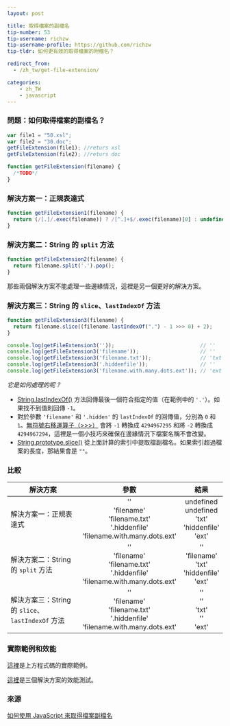 ```yaml
---
layout: post

title: 取得檔案的副檔名
tip-number: 53
tip-username: richzw
tip-username-profile: https://github.com/richzw
tip-tldr: 如何更有效的取得檔案的附檔名？

redirect_from:
  - /zh_tw/get-file-extension/

categories:
    - zh_TW
    - javascript
---
```


### 問題：如何取得檔案的副檔名？

```javascript
var file1 = "50.xsl";
var file2 = "30.doc";
getFileExtension(file1); //returs xsl
getFileExtension(file2); //returs doc

function getFileExtension(filename) {
  /*TODO*/
}
```

### 解決方案一：正規表達式

```js
function getFileExtension1(filename) {
  return (/[.]/.exec(filename)) ? /[^.]+$/.exec(filename)[0] : undefined;
}
```

### 解決方案二：String 的 `split` 方法

```js
function getFileExtension2(filename) {
  return filename.split('.').pop();
}
```

那些兩個解決方案不能處理一些邊緣情況，這裡是另一個更好的解決方案。

### 解決方案三：String 的 `slice`、`lastIndexOf` 方法

```js
function getFileExtension3(filename) {
  return filename.slice((filename.lastIndexOf(".") - 1 >>> 0) + 2);
}

console.log(getFileExtension3(''));                            // ''
console.log(getFileExtension3('filename'));                    // ''
console.log(getFileExtension3('filename.txt'));                // 'txt'
console.log(getFileExtension3('.hiddenfile'));                 // ''
console.log(getFileExtension3('filename.with.many.dots.ext')); // 'ext'
```

_它是如何處理的呢？_

- [String.lastIndexOf()](https://developer.mozilla.org/en-US/docs/Web/JavaScript/Reference/Global_Objects/String/lastIndexOf) 方法回傳最後一個符合指定的值（在範例中的 `'.'`）。如果找不到值則回傳 `-1`。
- 對於參數 `'filename'` 和 `'.hidden'` 的 `lastIndexOf` 的回傳值，分別為 `0` 和 `1`。[無符號右移運算子（>>>）](https://developer.mozilla.org/en-US/docs/Web/JavaScript/Reference/Operators/Bitwise_Operators#%3E%3E%3E_%28Zero-fill_right_shift%29) 會將 `-1` 轉換成 `4294967295` 和將 `-2` 轉換成 `4294967294`，這裡是一個小技巧來確保在邊緣情況下檔案名稱不會改變。
- [String.prototype.slice()](https://developer.mozilla.org/en-US/docs/Web/JavaScript/Reference/Global_Objects/String/slice) 從上面計算的索引中提取檔副檔名。如果索引超過檔案的長度，那結果會是 `""`。

### 比較

| 解決方案                                  | 參數           | 結果  |
| ----------------------------------------- |:-------------------:|:--------:|
| 解決方案一：正規表達式                    | ''<br>  'filename' <br> 'filename.txt' <br> '.hiddenfile' <br> 'filename.with.many.dots.ext' | undefined <br> undefined <br> 'txt' <br> 'hiddenfile' <br> 'ext' <br> |
| 解決方案二：String 的 `split` 方法        | ''<br>  'filename' <br> 'filename.txt' <br> '.hiddenfile' <br> 'filename.with.many.dots.ext'            | '' <br> 'filename' <br> 'txt' <br> 'hiddenfile' <br> 'ext' <br> |
| 解決方案三：String 的 `slice`、`lastIndexOf` 方法 | ''<br>  'filename' <br> 'filename.txt' <br> '.hiddenfile' <br> 'filename.with.many.dots.ext'            | '' <br> '' <br> 'txt' <br> '' <br> 'ext' <br> |

### 實際範例和效能

[這裡](https://jsbin.com/tipofu/edit?js,console)是上方程式碼的實際範例。

[這裡](http://jsperf.com/extract-file-extension)是三個解決方案的效能測試。

### 來源

[如何使用 JavaScript 來取得檔案副檔名](http://stackoverflow.com/questions/190852/how-can-i-get-file-extensions-with-javascript)
